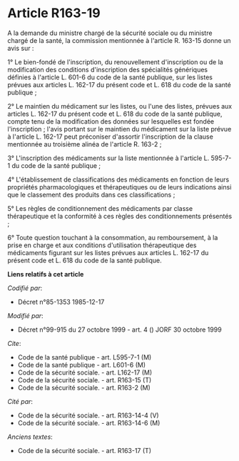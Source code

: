 # Article R163-19

A la demande du ministre chargé de la sécurité sociale ou du ministre chargé de la santé, la commission mentionnée à
l'article R. 163-15 donne un avis sur :

1° Le bien-fondé de l'inscription, du renouvellement d'inscription ou de la modification des conditions d'inscription des
spécialités génériques définies à l'article L. 601-6 du code de la santé publique, sur les listes prévues aux articles L.
162-17 du présent code et L. 618 du code de la santé publique ;

2° Le maintien du médicament sur les listes, ou l'une des listes, prévues aux articles L. 162-17 du présent code et L. 618 du
code de la santé publique, compte tenu de la modification des données sur lesquelles est fondée l'inscription ; l'avis
portant sur le maintien du médicament sur la liste prévue à l'article L. 162-17 peut préconiser d'assortir l'inscription de
la clause mentionnée au troisième alinéa de l'article R. 163-2 ;

3° L'inscription des médicaments sur la liste mentionnée à l'article L. 595-7-1 du code de la santé publique ;

4° L'établissement de classifications des médicaments en fonction de leurs propriétés pharmacologiques et thérapeutiques ou
de leurs indications ainsi que le classement des produits dans ces classifications ;

5° Les règles de conditionnement des médicaments par classe thérapeutique et la conformité à ces règles des conditionnements
présentés ;

6° Toute question touchant à la consommation, au remboursement, à la prise en charge et aux conditions d'utilisation
thérapeutique des médicaments figurant sur les listes prévues aux articles L. 162-17 du présent code et L. 618 du code de la
santé publique.

**Liens relatifs à cet article**

_Codifié par_:

  - Décret n°85-1353 1985-12-17

_Modifié par_:

  - Décret n°99-915 du 27 octobre 1999 - art. 4 () JORF 30 octobre 1999

_Cite_:

  - Code de la santé publique - art. L595-7-1 (M)
  - Code de la santé publique - art. L601-6 (M)
  - Code de la sécurité sociale. - art. L162-17 (M)
  - Code de la sécurité sociale. - art. R163-15 (T)
  - Code de la sécurité sociale. - art. R163-2 (M)

_Cité par_:

  - Code de la sécurité sociale. - art. R163-14-4 (V)
  - Code de la sécurité sociale. - art. R163-14-6 (M)

_Anciens textes_:

  - Code de la sécurité sociale. - art. R163-17 (T)
